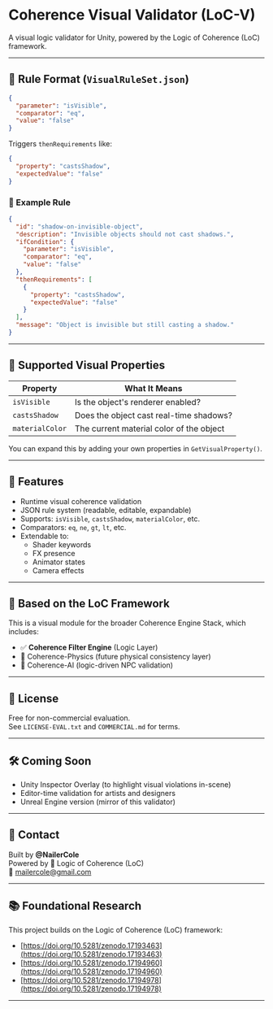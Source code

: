 # Coherence Visual Validator (LoC-V)

A visual logic validator for Unity, powered by the Logic of Coherence (LoC) framework.

---

## 📐 Rule Format (`VisualRuleSet.json`)

```json
{
  "parameter": "isVisible",
  "comparator": "eq",
  "value": "false"
}
```

Triggers `thenRequirements` like:

```json
{
  "property": "castsShadow",
  "expectedValue": "false"
}
```

### 🔁 Example Rule

```json
{
  "id": "shadow-on-invisible-object",
  "description": "Invisible objects should not cast shadows.",
  "ifCondition": {
    "parameter": "isVisible",
    "comparator": "eq",
    "value": "false"
  },
  "thenRequirements": [
    {
      "property": "castsShadow",
      "expectedValue": "false"
    }
  ],
  "message": "Object is invisible but still casting a shadow."
}
```

---

## 🎨 Supported Visual Properties

| Property        | What It Means                             |
|-----------------|--------------------------------------------|
| `isVisible`     | Is the object's renderer enabled?          |
| `castsShadow`   | Does the object cast real-time shadows?    |
| `materialColor` | The current material color of the object   |

You can expand this by adding your own properties in `GetVisualProperty()`.

---

## 🌟 Features

- Runtime visual coherence validation  
- JSON rule system (readable, editable, expandable)  
- Supports: `isVisible`, `castsShadow`, `materialColor`, etc.  
- Comparators: `eq`, `ne`, `gt`, `lt`, etc.  
- Extendable to:
  - Shader keywords
  - FX presence
  - Animator states
  - Camera effects

---

## 🧠 Based on the LoC Framework

This is a visual module for the broader Coherence Engine Stack, which includes:

- ✅ **Coherence Filter Engine** (Logic Layer)  
- 🔷 Coherence-Physics (future physical consistency layer)  
- 🔷 Coherence-AI (logic-driven NPC validation)

---

## 📄 License

Free for non-commercial evaluation.  
See `LICENSE-EVAL.txt` and `COMMERCIAL.md` for terms.

---

## 🛠️ Coming Soon

- Unity Inspector Overlay (to highlight visual violations in-scene)  
- Editor-time validation for artists and designers  
- Unreal Engine version (mirror of this validator)

---

## 👋 Contact

Built by **@NailerCole**  
Powered by 🧠 Logic of Coherence (LoC)  
📧 mailercole@gmail.com

---

## 📚 Foundational Research

This project builds on the Logic of Coherence (LoC) framework:

- [https://doi.org/10.5281/zenodo.17193463](https://doi.org/10.5281/zenodo.17193463)  
- [https://doi.org/10.5281/zenodo.17194960](https://doi.org/10.5281/zenodo.17194960)  
- [https://doi.org/10.5281/zenodo.17194978](https://doi.org/10.5281/zenodo.17194978)

---
